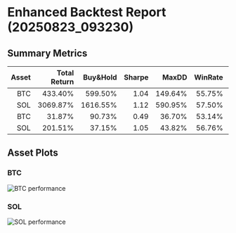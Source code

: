 # Enhanced Backtest Report (20250823_093230)

## Summary Metrics

| Asset | Total Return | Buy&Hold | Sharpe | MaxDD | WinRate | Trades | TP1 Acc | TP2 Acc | SL Hit |
|------:|------------:|--------:|------:|-----:|-------:|------:|--------:|--------:|-------:|
| BTC | 433.40% | 599.50% | 1.04 | 149.64% | 55.75% | 452 | 7.92% | 2.93% | 18.77% |
| SOL | 3069.87% | 1616.55% | 1.12 | 590.95% | 57.50% | 593 | 17.39% | 10.02% | 21.01% |
| BTC | 31.87% | 90.73% | 0.49 | 36.70% | 53.14% | 175 | 6.71% | 2.19% | 18.35% |
| SOL | 201.51% | 37.15% | 1.05 | 43.82% | 56.76% | 222 | 16.39% | 8.49% | 21.22% |

## Asset Plots

### BTC

![BTC performance](BTC/BTC_performance.png)

### SOL

![SOL performance](SOL/SOL_performance.png)

